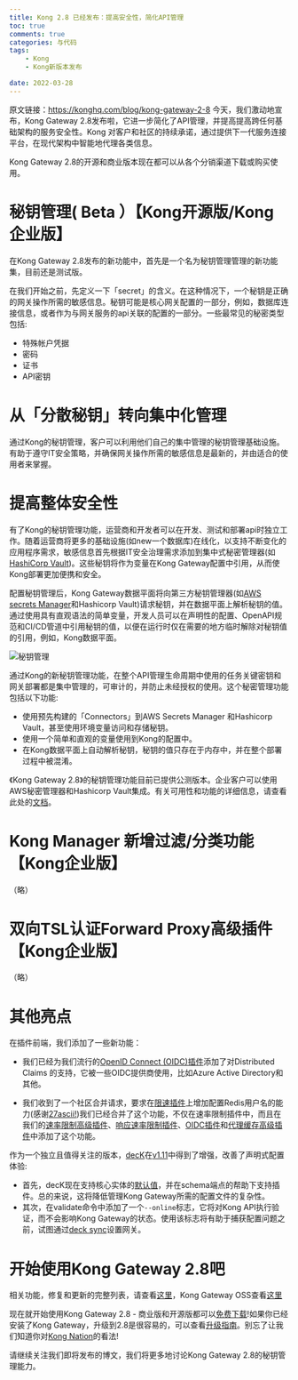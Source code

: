 ```yaml
---
title: Kong 2.8 已经发布：提高安全性，简化API管理
toc: true
comments: true
categories: 与代码
tags: 
	- Kong
	- Kong新版本发布

date: 2022-03-28
---
```


原文链接：https://konghq.com/blog/kong-gateway-2-8
今天，我们激动地宣布，Kong Gateway 2.8发布啦，它进一步简化了API管理，并提高提高跨任何基础架构的服务安全性。Kong 对客户和社区的持续承诺，通过提供下一代服务连接平台，在现代架构中智能地代理各类信息。

Kong Gateway 2.8的开源和商业版本现在都可以从各个分销渠道下载或购买使用。

# 秘钥管理( Beta ）【Kong开源版/Kong企业版】

在Kong Gateway 2.8发布的新功能中，首先是一个名为秘钥管理管理的新功能集，目前还是测试版。

在我们开始之前，先定义一下「secret」的含义。在这种情况下，一个秘钥是正确的网关操作所需的敏感信息。秘钥可能是核心网关配置的一部分，例如，数据库连接信息，或者作为与网关服务的api关联的配置的一部分。一些最常见的秘密类型包括:

- 特殊帐户凭据
- 密码
- 证书
- API密钥


# 从「分散秘钥」转向集中化管理

通过Kong的秘钥管理，客户可以利用他们自己的集中管理的秘钥管理基础设施。有助于遵守IT安全策略，并确保网关操作所需的敏感信息是最新的，并由适合的使用者来掌握。


# 提高整体安全性

有了Kong的秘钥管理功能，运营商和开发者可以在开发、测试和部署api时独立工作。随着运营商将更多的基础设施(如new一个数据库)在线化，以支持不断变化的应用程序需求，敏感信息首先根据IT安全治理需求添加到集中式秘密管理器(如[HashiCorp Vault](https://www.vaultproject.io/))。这些秘钥将作为变量在Kong Gateway配置中引用，从而使Kong部署更加便携和安全。

配置秘钥管理后，Kong Gateway数据平面将向第三方秘钥管理器(如[AWS secrets Manager](https://aws.amazon.com/secrets-manager/)和Hashicorp Vault)请求秘钥，并在数据平面上解析秘钥的值。通过使用具有直观语法的简单变量，开发人员可以在声明性的配置、OpenAPI规范和CI/CD管道中引用秘钥的值，以便在运行时仅在需要的地方临时解除对秘钥值的引用，例如，Kong数据平面。

![秘钥管理](https://2tjosk2rxzc21medji3nfn1g-wpengine.netdna-ssl.com/wp-content/uploads/2022/03/Secrets-Management.png.webp)

通过Kong的新秘钥管理功能，在整个API管理生命周期中使用的任务关键密钥和网关部署都是集中管理的，可审计的，并防止未经授权的使用。这个秘密管理功能包括以下功能:

- 使用预先构建的「Connectors」到AWS Secrets Manager 和Hashicorp Vault，甚至使用环境变量访问和存储秘钥。
- 使用一个简单和直观的变量使用到Kong的配置中。
- 在Kong数据平面上自动解析秘钥，秘钥的值只存在于内存中，并在整个部署过程中被混淆。


《Kong Gateway 2.8》的秘钥管理功能目前已提供公测版本。企业客户可以使用AWS秘密管理器和Hashicorp Vault集成。有关可用性和功能的详细信息，请查看此处的[文档](https://docs.konghq.com/gateway/2.8.x/plan-and-deploy/security/secrets-management)。

# Kong Manager 新增过滤/分类功能【Kong企业版】

（略）

# 双向TSL认证Forward Proxy高级插件【Kong企业版】

（略）


# 其他亮点

在插件前端，我们添加了一些新功能：

- 我们已经为我们流行的[OpenID Connect (OIDC)插件](https://docs.konghq.com/hub/kong-inc/openid-connect/)添加了对Distributed Claims 的支持，它被一些OIDC提供商使用，比如Azure Active Directory和其他。

- 我们收到了一个社区合并请求，要求在[限速插件](https://docs.konghq.com/hub/kong-inc/rate-limiting/)上增加配置Redis用户名的能力(感谢[27ascii!](https://github.com/27ascii))我们已经合并了这个功能，不仅在速率限制插件中，而且在我们的[速率限制高级插件](https://docs.konghq.com/hub/kong-inc/rate-limiting-advanced/)、[响应速率限制插件](https://docs.konghq.com/hub/kong-inc/response-ratelimiting/)、[OIDC插件](https://docs.konghq.com/hub/kong-inc/openid-connect/)和[代理缓存高级插件](https://docs.konghq.com/hub/kong-inc/proxy-cache-advanced/)中添加了这个功能。


作为一个独立且值得关注的版本，[decK](https://docs.konghq.com/deck/)在[v1.11](https://github.com/kong/deck/blob/main/CHANGELOG.md#v1110)中得到了增强，改善了声明式配置体验:

- 首先，decK现在支持核心实体的[默认值](https://docs.konghq.com/deck/1.11.x/guides/defaults/)，并在schema端点的帮助下支持插件。总的来说，这将降低管理Kong Gateway所需的配置文件的复杂性。
- 其次，在validate命令中添加了一个`--online`标志，它将对Kong API执行验证，而不会影响Kong Gateway的状态。使用该标志将有助于捕获配置问题之前，试图通过[deck sync](https://docs.konghq.com/deck/1.11.x/reference/deck_sync/)设置网关。

# 开始使用Kong Gateway 2.8吧

相关功能，修复和更新的完整列表，请查看[这里](https://docs.konghq.com/gateway/changelog)，Kong Gateway OSS查看[这里](https://github.com/Kong/kong/blob/master/CHANGELOG.md)

现在就开始使用Kong Gateway 2.8 - 商业版和开源版都可以[免费下载](https://konghq.com/install/)!如果你已经安装了Kong Gateway，升级到2.8是很容易的，可以查看[升级指南](https://docs.konghq.com/gateway/latest/install-and-run/upgrade-enterprise/#main)。别忘了让我们知道你对[Kong Nation](https://discuss.konghq.com/)的看法!

请继续关注我们即将发布的博文，我们将更多地讨论Kong Gateway 2.8的秘钥管理能力。











